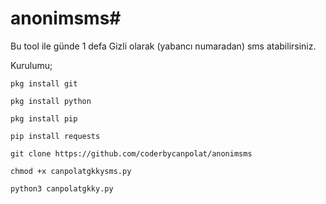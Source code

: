 # anonimsms#

Bu tool ile günde 1 defa Gizli olarak (yabancı numaradan) sms atabilirsiniz.

Kurulumu;

 `pkg install git`



 `pkg install python`

 

 `pkg install pip`

 

 `pip install requests`

 

`git clone https://github.com/coderbycanpolat/anonimsms`



 `chmod +x canpolatgkkysms.py`

 

`python3 canpolatgkky.py`
